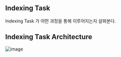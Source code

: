 ## Indexing Task
Indexing Task 가 어떤 과정을 통해 이루어지는지 살펴본다.

## Indexing Task Architecture

![image](https://user-images.githubusercontent.com/4033129/44766740-dc578480-ab95-11e8-8af7-7a317f56ff54.png)
